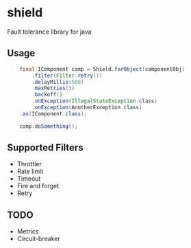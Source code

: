 # shield

Fault tolerance library for java

## Usage

```java
    final IComponent comp = Shield.forObject(componentObj)
        .filter(Filter.retry())
        .delayMillis(500)
        .maxRetries(3)
        .backoff()
        .onException(IllegalStateException.class)
        .onException(AnotherException.class)
    .as(IComponent.class);

    comp.doSomething();
```

## Supported Filters

* Throttler
* Rate limit
* Timeout
* Fire and forget
* Retry

## TODO

* Metrics
* Circuit-breaker
